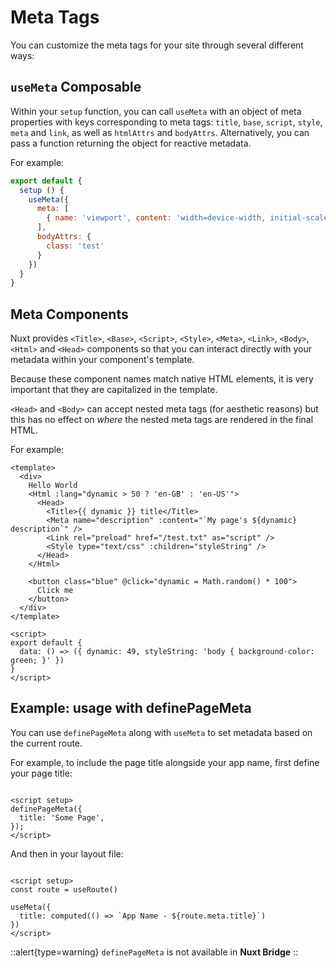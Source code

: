 # Meta Tags

You can customize the meta tags for your site through several different ways:

## `useMeta` Composable

Within your `setup` function, you can call `useMeta` with an object of meta properties with keys corresponding to meta tags: `title`, `base`, `script`, `style`, `meta` and `link`, as well as `htmlAttrs` and `bodyAttrs`. Alternatively, you can pass a function returning the object for reactive metadata.

For example:

```js
export default {
  setup () {
    useMeta({
      meta: [
        { name: 'viewport', content: 'width=device-width, initial-scale=1, maximum-scale=1' }
      ],
      bodyAttrs: {
        class: 'test'
      }
    })
  }
}
```

## Meta Components

Nuxt provides `<Title>`, `<Base>`, `<Script>`, `<Style>`, `<Meta>`, `<Link>`, `<Body>`, `<Html>` and `<Head>` components so that you can interact directly with your metadata within your component's template.

Because these component names match native HTML elements, it is very important that they are capitalized in the template.

`<Head>` and `<Body>` can accept nested meta tags (for aesthetic reasons) but this has no effect on _where_ the nested meta tags are rendered in the final HTML.

For example:

```html{}[app.vue]
<template>
  <div>
    Hello World
    <Html :lang="dynamic > 50 ? 'en-GB' : 'en-US'">
      <Head>
        <Title>{{ dynamic }} title</Title>
        <Meta name="description" :content="`My page's ${dynamic} description`" />
        <Link rel="preload" href="/test.txt" as="script" />
        <Style type="text/css" :children="styleString" />
      </Head>
    </Html>

    <button class="blue" @click="dynamic = Math.random() * 100">
      Click me
    </button>
  </div>
</template>

<script>
export default {
  data: () => ({ dynamic: 49, styleString: 'body { background-color: green; }' })
}
</script>
```

## Example: usage with definePageMeta

You can use `definePageMeta` along with `useMeta` to set metadata based on the current route.

For example, to include the page title alongside your app name, first define your page title:

```vue{}[pages/some-page.vue]

<script setup>
definePageMeta({
  title: 'Some Page',
});
</script>
```

And then in your layout file:

```vue{}[layouts/default.vue]

<script setup>
const route = useRoute()

useMeta({
  title: computed(() => `App Name - ${route.meta.title}`)
})
</script>
```

::alert{type=warning}
`definePageMeta` is not available in **Nuxt Bridge**
::